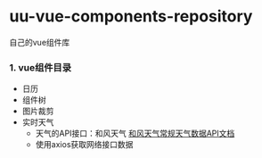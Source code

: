# uu-vue-components-repository

自己的vue组件库



### 1. vue组件目录

- 日历
- 组件树
- 图片裁剪
- 实时天气
  - 天气的API接口：和风天气 [和风天气常规天气数据API文档](https://dev.heweather.com/docs/api/weather)
  - 使用axios获取网络接口数据







